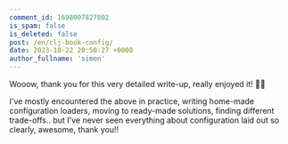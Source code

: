 ```yaml
---
comment_id: 1698007827002
is_spam: false
is_deleted: false
post: /en/clj-book-config/
date: 2023-10-22 20:50:27 +0000
author_fullname: 'simon'
---
```


Wooow, thank you for this very detailed write-up, really enjoyed it! 🙏😊

I've mostly encountered the above in practice, writing home-made configuration loaders, moving to ready-made solutions, finding different trade-offs.. but I've never seen everything about configuration laid out so clearly, awesome, thank you!!
